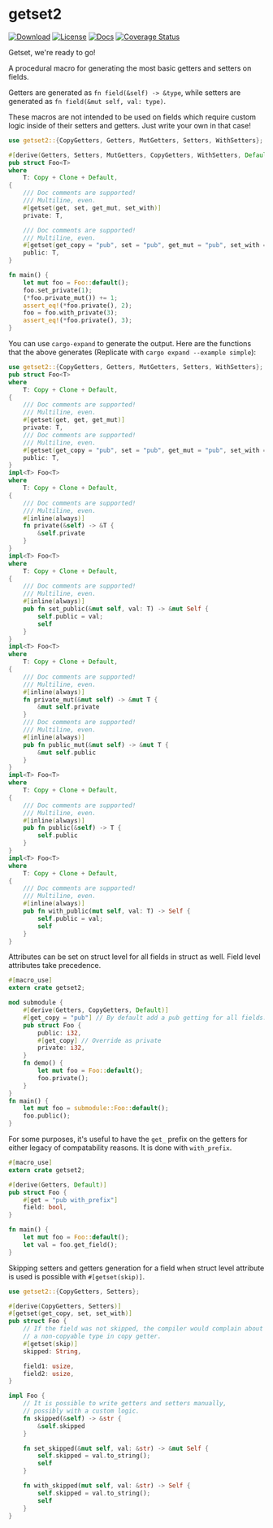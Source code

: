 # getset2

[![Download](https://img.shields.io/crates/d/getset2)](https://crates.io/crates/getset2)
[![License](https://img.shields.io/crates/l/getset2)](https://github.com/andeya/getset2/blob/master/LICENSE)
[![Docs](https://docs.rs/getset2/badge.svg)](https://docs.rs/getset2/)
[![Coverage Status](https://coveralls.io/repos/github/andeya/getset2/badge.svg)](https://coveralls.io/github/andeya/getset2)

Getset, we're ready to go!

A procedural macro for generating the most basic getters and setters on fields.

Getters are generated as `fn field(&self) -> &type`, while setters are generated as `fn field(&mut self, val: type)`.

These macros are not intended to be used on fields which require custom logic inside of their setters and getters. Just write your own in that case!

```rust
use getset2::{CopyGetters, Getters, MutGetters, Setters, WithSetters};

#[derive(Getters, Setters, MutGetters, CopyGetters, WithSetters, Default)]
pub struct Foo<T>
where
    T: Copy + Clone + Default,
{
    /// Doc comments are supported!
    /// Multiline, even.
    #[getset(get, set, get_mut, set_with)]
    private: T,

    /// Doc comments are supported!
    /// Multiline, even.
    #[getset(get_copy = "pub", set = "pub", get_mut = "pub", set_with = "pub")]
    public: T,
}

fn main() {
    let mut foo = Foo::default();
    foo.set_private(1);
    (*foo.private_mut()) += 1;
    assert_eq!(*foo.private(), 2);
    foo = foo.with_private(3);
    assert_eq!(*foo.private(), 3);
}
```

You can use `cargo-expand` to generate the output. Here are the functions that the above generates (Replicate with `cargo expand --example simple`):

```rust
use getset2::{CopyGetters, Getters, MutGetters, Setters, WithSetters};
pub struct Foo<T>
where
    T: Copy + Clone + Default,
{
    /// Doc comments are supported!
    /// Multiline, even.
    #[getset(get, get, get_mut)]
    private: T,
    /// Doc comments are supported!
    /// Multiline, even.
    #[getset(get_copy = "pub", set = "pub", get_mut = "pub", set_with = "pub")]
    public: T,
}
impl<T> Foo<T>
where
    T: Copy + Clone + Default,
{
    /// Doc comments are supported!
    /// Multiline, even.
    #[inline(always)]
    fn private(&self) -> &T {
        &self.private
    }
}
impl<T> Foo<T>
where
    T: Copy + Clone + Default,
{
    /// Doc comments are supported!
    /// Multiline, even.
    #[inline(always)]
    pub fn set_public(&mut self, val: T) -> &mut Self {
        self.public = val;
        self
    }
}
impl<T> Foo<T>
where
    T: Copy + Clone + Default,
{
    /// Doc comments are supported!
    /// Multiline, even.
    #[inline(always)]
    fn private_mut(&mut self) -> &mut T {
        &mut self.private
    }
    /// Doc comments are supported!
    /// Multiline, even.
    #[inline(always)]
    pub fn public_mut(&mut self) -> &mut T {
        &mut self.public
    }
}
impl<T> Foo<T>
where
    T: Copy + Clone + Default,
{
    /// Doc comments are supported!
    /// Multiline, even.
    #[inline(always)]
    pub fn public(&self) -> T {
        self.public
    }
}
impl<T> Foo<T>
where
    T: Copy + Clone + Default,
{
    /// Doc comments are supported!
    /// Multiline, even.
    #[inline(always)]
    pub fn with_public(mut self, val: T) -> Self {
        self.public = val;
        self
    }
}
```

Attributes can be set on struct level for all fields in struct as well. Field level attributes take
precedence.

```rust
#[macro_use]
extern crate getset2;

mod submodule {
    #[derive(Getters, CopyGetters, Default)]
    #[get_copy = "pub"] // By default add a pub getting for all fields.
    pub struct Foo {
        public: i32,
        #[get_copy] // Override as private
        private: i32,
    }
    fn demo() {
        let mut foo = Foo::default();
        foo.private();
    }
}
fn main() {
    let mut foo = submodule::Foo::default();
    foo.public();
}
```

For some purposes, it's useful to have the `get_` prefix on the getters for
either legacy of compatability reasons. It is done with `with_prefix`.

```rust
#[macro_use]
extern crate getset2;

#[derive(Getters, Default)]
pub struct Foo {
    #[get = "pub with_prefix"]
    field: bool,
}

fn main() {
    let mut foo = Foo::default();
    let val = foo.get_field();
}
```

Skipping setters and getters generation for a field when struct level attribute is used
is possible with `#[getset(skip)]`.

```rust
use getset2::{CopyGetters, Setters};

#[derive(CopyGetters, Setters)]
#[getset(get_copy, set, set_with)]
pub struct Foo {
    // If the field was not skipped, the compiler would complain about moving
    // a non-copyable type in copy getter.
    #[getset(skip)]
    skipped: String,

    field1: usize,
    field2: usize,
}

impl Foo {
    // It is possible to write getters and setters manually,
    // possibly with a custom logic.
    fn skipped(&self) -> &str {
        &self.skipped
    }

    fn set_skipped(&mut self, val: &str) -> &mut Self {
        self.skipped = val.to_string();
        self
    }

    fn with_skipped(mut self, val: &str) -> Self {
        self.skipped = val.to_string();
        self
    }
}
```
